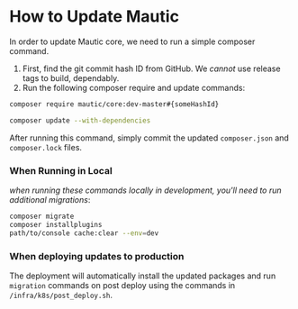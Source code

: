 # How to Update Mautic

In order to update Mautic core, we need to run a simple composer command.

1. First, find the git commit hash ID from GitHub. We _cannot_ use release tags to build, dependably.
2. Run the following composer require and update commands: 

```bash
composer require mautic/core:dev-master#{someHashId}

composer update --with-dependencies
```

After running this command, simply commit the updated `composer.json` and `composer.lock` files. 

### When Running in Local

_when running these commands locally in development, you'll need to run additional migrations_:

```bash
composer migrate
composer installplugins
path/to/console cache:clear --env=dev
```

### When deploying updates to production

The deployment will automatically install the updated packages and run `migration` commands on post deploy using the commands in `/infra/k8s/post_deploy.sh`.
